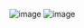 ![image](https://user-images.githubusercontent.com/97713614/203128724-cd4dfb0c-3389-46bb-9f09-4b4a3155f7a4.png)
![image](https://user-images.githubusercontent.com/97713614/203128837-5959da7f-8b1e-4c1b-985a-89250fd32049.png)

